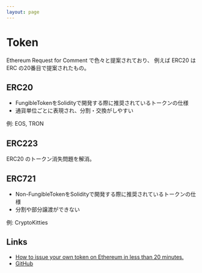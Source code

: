 ```yaml
---
layout: page
---
```


# Token

Ethereum  Request for Comment で色々と提案されており、
例えば ERC20 は ERC の20番目で提案されたもの。

## ERC20

* FungibleTokenをSolidityで開発する際に推奨されているトークンの仕様
* 通貨単位ごとに表現され、分割・交換がしやすい

例: EOS, TRON

## ERC223

ERC20 のトークン消失問題を解消。

## ERC721

* Non-FungibleTokenをSolidityで開発する際に推奨されているトークンの仕様
* 分割や部分譲渡ができない

例: CryptoKitties

## Links

* [How to issue your own token on Ethereum in less than 20 minutes.](https://medium.com/bitfwd/how-to-issue-your-own-token-on-ethereum-in-less-than-20-minutes-ac1f8f022793)
* [GitHub](https://github.com/bitfwdcommunity/Issue-your-own-ERC20-token)
